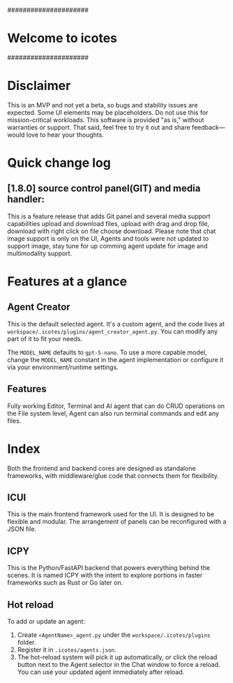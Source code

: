 #####################
# Welcome to icotes #
#####################

# Disclaimer #
This is an MVP and not yet a beta, so bugs and stability issues are expected.
Some UI elements may be placeholders.
Do not use this for mission-critical workloads.
This software is provided "as is," without warranties or support.
That said, feel free to try it out and share feedback—would love to hear your thoughts. 

# Quick change log
## [1.8.0] source control panel(GIT) and media handler:
This is a feature release that adds Git panel and several media support capabilities
upload and download files, upload with drag and drop file, download with right click on file choose download.
Please note that chat image support is only on the UI, Agents and tools were not updated to support image, 
stay tune for up comming agent update for image and multimodality support.

# Features at a glance #

## Agent Creator ##
This is the default selected agent. It's a custom agent, and the code lives at
`workspace/.icotes/plugins/agent_creator_agent.py`. You can modify any part of it to fit your needs.

The `MODEL_NAME` defaults to `gpt-5-nano`. To use a more capable model, change the `MODEL_NAME`
constant in the agent implementation or configure it via your environment/runtime settings.

## Features ##
Fully working Editor, Terminal and AI agent that can do CRUD operations on the
File system level, Agent can also run terminal commands and edit any files.

# Index #
Both the frontend and backend cores are designed as standalone frameworks, with
middleware/glue code that connects them for flexibility.

## ICUI ##
This is the main frontend framework used for the UI.
It is designed to be flexible and modular. The arrangement of panels can be reconfigured
with a JSON file.

## ICPY ##
This is the Python/FastAPI backend that powers everything behind the scenes.
It is named ICPY with the intent to explore portions in faster frameworks
such as Rust or Go later on.

## Hot reload ##
To add or update an agent:
1) Create `<AgentName>_agent.py` under the `workspace/.icotes/plugins` folder.
2) Register it in `.icotes/agents.json`.
3) The hot-reload system will pick it up automatically, or click the reload button next to the Agent
   selector in the Chat window to force a reload.
You can use your updated agent immediately after reload.